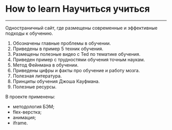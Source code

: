 # How to learn Научиться учиться
------
Одностраничный сайт, где размещены современные и эффективные подходы к обучению.
1. Обозначены главные проблемы в обучении.
2. Приведены в пример 5 техник обучения.
3. Размещены полезные видео с Ted по тематике обучения.
4. Приведен пример с трудностями обучения точным наукам.
5. Метод Фейнмана в обучении.
6. Приведены цифры и факты про обучение и работу мозга.
7. Полезная литература.
8. Принципы обучения Джоша Кауфмана.
9. Полезные ресурсы.

В проекте применены:
* методология БЭМ;
* flex-верстка;
* анимация;
* iframe.
